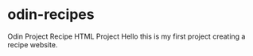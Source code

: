 # odin-recipes
Odin Project Recipe HTML Project 
Hello this is my first project creating a recipe website. 
